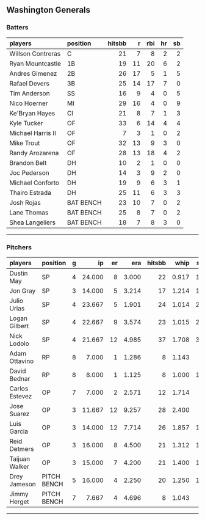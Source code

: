 ## Washington Generals

### Batters

 
|players           |position  | hitsbb|  r| rbi| hr| sb| 
|:-----------------|:---------|------:|--:|---:|--:|--:| 
|Willson Contreras |C         |     21|  7|   8|  2|  2| 
|Ryan Mountcastle  |1B        |     19| 11|  20|  6|  2| 
|Andres Gimenez    |2B        |     26| 17|   5|  1|  5| 
|Rafael Devers     |3B        |     25| 14|  17|  7|  0| 
|Tim Anderson      |SS        |     16|  9|   4|  0|  5| 
|Nico Hoerner      |MI        |     29| 16|   4|  0|  9| 
|Ke'Bryan Hayes    |CI        |     21|  8|   7|  1|  3| 
|Kyle Tucker       |OF        |     33|  6|  14|  4|  4| 
|Michael Harris II |OF        |      7|  3|   1|  0|  2| 
|Mike Trout        |OF        |     32| 13|   9|  3|  0| 
|Randy Arozarena   |OF        |     28| 13|  18|  4|  2| 
|Brandon Belt      |DH        |     10|  2|   1|  0|  0| 
|Joc Pederson      |DH        |     14|  3|   9|  2|  0| 
|Michael Conforto  |DH        |     19|  9|   6|  3|  1| 
|Thairo Estrada    |DH        |     25| 11|   6|  3|  3| 
|Josh Rojas        |BAT BENCH |     23| 10|   7|  0|  2| 
|Lane Thomas       |BAT BENCH |     25|  8|   7|  0|  2| 
|Shea Langeliers   |BAT BENCH |     18|  7|   8|  3|  0| 


* * *

### Pitchers

 
|players        |position    |  g|     ip| er|   era| hitsbb|  whip| so|  w| sv| 
|:--------------|:-----------|--:|------:|--:|-----:|------:|-----:|--:|--:|--:| 
|Dustin May     |SP          |  4| 24.000|  8| 3.000|     22| 0.917| 13|  1|  0| 
|Jon Gray       |SP          |  3| 14.000|  5| 3.214|     17| 1.214| 13|  1|  0| 
|Julio Urias    |SP          |  4| 23.667|  5| 1.901|     24| 1.014| 26|  3|  0| 
|Logan Gilbert  |SP          |  4| 22.667|  9| 3.574|     23| 1.015| 28|  1|  0| 
|Nick Lodolo    |SP          |  4| 21.667| 12| 4.985|     37| 1.708| 31|  2|  0| 
|Adam Ottavino  |RP          |  8|  7.000|  1| 1.286|      8| 1.143|  8|  0|  2| 
|David Bednar   |RP          |  8|  8.000|  1| 1.125|      8| 1.000| 10|  2|  5| 
|Carlos Estevez |OP          |  7|  7.000|  2| 2.571|     12| 1.714|  9|  0|  2| 
|Jose Suarez    |OP          |  3| 11.667| 12| 9.257|     28| 2.400|  7|  0|  0| 
|Luis Garcia    |OP          |  3| 14.000| 12| 7.714|     26| 1.857| 15|  0|  0| 
|Reid Detmers   |OP          |  3| 16.000|  8| 4.500|     21| 1.312| 19|  0|  0| 
|Taijuan Walker |OP          |  3| 15.000|  7| 4.200|     21| 1.400| 14|  1|  0| 
|Drey Jameson   |PITCH BENCH |  5| 16.000|  4| 2.250|     20| 1.250| 15|  2|  1| 
|Jimmy Herget   |PITCH BENCH |  7|  7.667|  4| 4.696|      8| 1.043|  5|  0|  0| 


* * *


